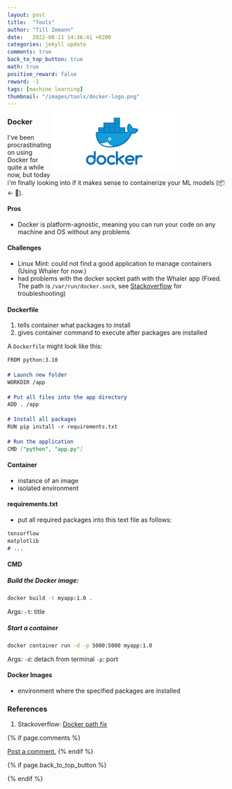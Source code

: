 ```yaml
---
layout: post
title:  "Tools"
author: "Till Zemann"
date:   2022-08-11 14:36:41 +0200
categories: jekyll update
comments: true
back_to_top_button: true
math: true
positive_reward: false
reward: -1
tags: [machine learning]
thumbnail: "/images/tools/docker-logo.png"
---
```


<!--
### Contents
* TOC
{:toc}
-->


<div class="img-block" style="width: 400px; float:right">
    <img src="/images/tools/docker-logo.png"/>
</div>

### Docker

I've been procrastinating on using Docker for quite a while now, but today i'm finally looking into if it makes sense to containerize your ML models (📦 <- 🤖).

#### Pros

- Docker is platform-agnostic, meaning you can run your code on any machine and OS without any problems

#### Challenges

- Linux Mint: could not find a good application to manage containers (Using Whaler for now.)
- had problems with the docker socket path with the Whaler app (Fixed. The path is `/var/run/docker.sock`, see [Stackoverflow][docker-path] for troubleshooting)

#### Dockerfile
1. tells container what packages to install
2. gives container command to execute after packages are installed

A `Dockerfile` might look like this:

```md
FROM python:3.10

# Launch new folder
WORKDIR /app

# Put all files into the app directory
ADD . /app

# Install all packages
RUN pip install -r requirements.txt

# Run the application
CMD ["python", "app.py"]
```


#### Container
- instance of an image
- isolated environment

#### requirements.txt
- put all required packages into this text file as follows:

```md
tensorflow
matplotlib
# ...
```


#### CMD

##### Build the Docker image:
```sh
docker build -t myapp:1.0 .
```

Args:
`-t`: title

##### Start a container
```sh
docker container run -d -p 5000:5000 myapp:1.0
```

Args:
`-d`: detach from terminal
`-p`: port


#### Docker Images
- environment where the specified packages are installed


<!-- In-Text Citing -->
<!-- 
You can...
- use bullet points
1. use
2. ordered
3. lists

-- Math --
$\hat{s} = \frac{1}{n-1} \sum_{i=1}^{n} (x_i - \mu)^2$ 

-- Images --
<div class="img-block" style="width: 800px;">
    <img src="/images/lofi_art.png"/>
    <span><strong>Fig 1.1.</strong> Agent and Environment interactions</span>
</div>

-- Links --
[(k-fold) Cross-Validation](https://scikit-learn.org/stable/modules/cross_validation.html)

{% highlight python %}
@jit
def f(x)
    print("hi")
# does cool stuff
{% endhighlight %}

-- Highlights --
AAABC `ASDF` __some bold text__

-- Colors --
The <strong style="color: #1E72E7">joint distribution</strong> of $X$ and $Y$ is written as $P(X, Y)$.
The <strong style="color: #ED412D">marginal distribution</strong> on the other hand can be written out as a table.
-->


### References

1. Stackoverflow: [Docker path fix][docker-path]

<!-- Ressources -->
[RESSOURCE]: LINK
[docker-path]: https://stackoverflow.com/questions/29824469/docker-error-in-linux-mint-17


<!-- Optional Comment Section-->
{% if page.comments %}
<p class="vspace"></p>
<a class="commentlink" role="button" href="/comments/">Post a comment.</a> <!-- role="button"  -->
{% endif %}

<!-- Optional Back to Top Button -->
{% if page.back_to_top_button %}
<script src="https://unpkg.com/vanilla-back-to-top@7.2.1/dist/vanilla-back-to-top.min.js"></script>
<script>addBackToTop({
  diameter: 40,
  backgroundColor: 'rgb(255, 255, 255, 0.7)', /* 30,144,255, 0.7 */
  textColor: '#4a4946'
})</script>
{% endif %}